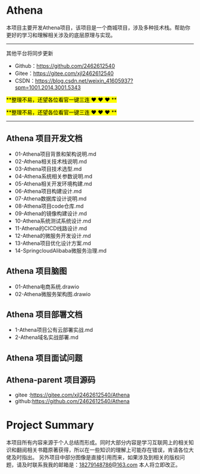 # Athena
本项目主要开发Athena项目，该项目是一个商城项目，涉及多种技术栈。帮助你更好的学习和理解相关涉及的底层原理与实现。

-----------------------------------------------------------------------------------------------
其他平台将同步更新

- Github：https://github.com/2462612540
- Gitee：https://gitee.com/xjl2462612540
- CSDN：https://blog.csdn.net/weixin_41605937?spm=1001.2014.3001.5343

<mark>**整理不易，还望各位看官一键三连 :heart: :heart: :heart: **</mark>

<mark>**整理不易，还望各位看官一键三连 :heart: :heart: :heart: **</mark>

-----------------------------------------------------------------------------------------------

## Athena 项目开发文档
- 01-Athena项目背景和架构说明.md
- 02-Athena相关技术栈说明.md
- 03-Athena项目技术选型.md
- 04-Athena系统相关参数说明.md
- 05-Athena相关开发环境构建.md
- 06-Athena项目构建设计.md
- 07-Athena数据库设计说明.md
- 08-Athena项目code仓库.md
- 09-Athena的镜像构建设计.md
- 10-Athena系统测试系统设计.md
- 11-Athena的CICD线路设计.md
- 12-Athena的微服务开发设计.md
- 13-Athena项目优化设计方案.md
- 14-SpringcloudAlibaba微服务治理.md

## Athena 项目脑图

- 01-Athena电商系统.drawio
- 02-Athena微服务架构图.drawio


## Athena 项目部署文档

- 1-Athena项目公有云部署实战.md
- 2-Athena域名实战部署.md

## Athena 项目面试问题


## Athena-parent 项目源码

- gitee :https://gitee.com/xjl2462612540/Athena
- github:https://github.com/2462612540/Athena

# Project Summary

本项目所有内容来源于个人总结而形成。同时大部分内容是学习互联网上的相关知识和翻阅相关书籍原著获得，所以在一些知识的理解上可能存在错误，肯请各位大佬及时指出。
另外项目中部分图像是直接引用而来，如果涉及到相关的版权问题，请及时联系我我的邮箱是：18279148786@163.com 本人将立即改正。
